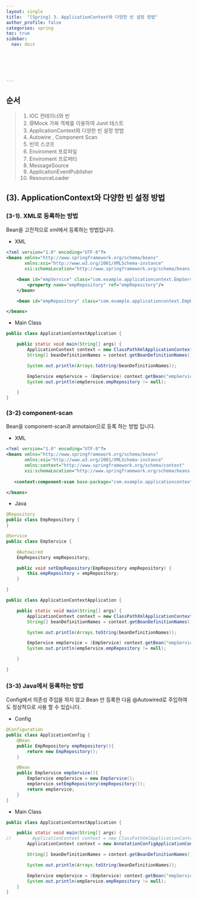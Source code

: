 ```yaml
---
layout: single
title:  "[Spring] 3. ApplicationContext와 다양한 빈 설정 방법"
author_profile: false
categories: spring
toc: true
sidebar:
  nav: docs






---
```


## 순서

>1. IOC 컨테이너와 빈
>2. @Mock 가짜 객체를 이용하여 Junit 테스트
>3. ApplicationContext와 다양한 빈 설정 방법
>4. Autowire , Component  Scan
>5. 빈의 스코프
>6. Enviroment 프로파일
>7. Enviroment 프로퍼티
>8. MessageSource
>9. ApplicationEventPublisher
>10. ResourceLoader



## (3). ApplicationContext와 다양한 빈 설정 방법



### (3-1). XML로 등록하는 방법

Bean을 고전적으로  xml에서 등록하는 방법입니다.

- XML

```xml
<?xml version="1.0" encoding="UTF-8"?>
<beans xmlns="http://www.springframework.org/schema/beans"
       xmlns:xsi="http://www.w3.org/2001/XMLSchema-instance"
       xsi:schemaLocation="http://www.springframework.org/schema/beans http://www.springframework.org/schema/beans/spring-beans.xsd">

    <bean id="empService" class="com.example.applicationcontext.EmpService">
        <property name="empRepository" ref="empRepository"/>
    </bean>

    <bean id="empRepository" class="com.example.applicationcontext.EmpRepository"/>

</beans>
```



- Main Class

```java
public class ApplicationContextApplication {

    public static void main(String[] args) {
        ApplicationContext context = new ClassPathXmlApplicationContext("application.xml");
        String[] beanDefinitionNames = context.getBeanDefinitionNames();

        System.out.println(Arrays.toString(beanDefinitionNames));

        EmpService empService = (EmpService) context.getBean("empService");
        System.out.println(empService.empRepository != null);

    }
}
```



### (3-2) component-scan

Bean을 component-scan과 annotaion으로 등록 하는 방법 입니다.

- XML

```xml
<?xml version="1.0" encoding="UTF-8"?>
<beans xmlns="http://www.springframework.org/schema/beans"
       xmlns:xsi="http://www.w3.org/2001/XMLSchema-instance"
       xmlns:context="http://www.springframework.org/schema/context"
       xsi:schemaLocation="http://www.springframework.org/schema/beans http://www.springframework.org/schema/beans/spring-beans.xsd http://www.springframework.org/schema/context https://www.springframework.org/schema/context/spring-context.xsd">
    
   <context:component-scan base-package="com.example.applicationcontext"/>

</beans>
```

- Java 

```java
@Repository
public class EmpRepository {
}

@Service
public class EmpService {

    @Autowired
    EmpRepository empRepository;

    public void setEmpRepository(EmpRepository empRepository) {
        this.empRepository = empRepository;
    }

}

public class ApplicationContextApplication {

    public static void main(String[] args) {
        ApplicationContext context = new ClassPathXmlApplicationContext("application.xml");
        String[] beanDefinitionNames = context.getBeanDefinitionNames();

        System.out.println(Arrays.toString(beanDefinitionNames));

        EmpService empService = (EmpService) context.getBean("empService");
        System.out.println(empService.empRepository != null);

    }

}
```



### (3-3) Java에서 등록하는 방법 

Config에서 의존성 주입을 하지 않고 Bean 만 등록한 다음 @Autowired로 주입하여도 정상적으로 사용 할 수 있습니다.

- Config 

```java
@Configuration
public class ApplicationConfig {
    @Bean
    public EmpRepository empRepository(){
        return new EmpRepository();
    }

    @Bean
    public EmpService empService(){
        EmpService empService = new EmpService();
        empService.setEmpRepository(empRepository());
        return empService;
    }
}
```



- Main Class

```java
public class ApplicationContextApplication {

    public static void main(String[] args) {
//        ApplicationContext context = new ClassPathXmlApplicationContext("application.xml");
        ApplicationContext context = new AnnotationConfigApplicationContext(ApplicationConfig.class);

        String[] beanDefinitionNames = context.getBeanDefinitionNames();

        System.out.println(Arrays.toString(beanDefinitionNames));

        EmpService empService = (EmpService) context.getBean("empService");
        System.out.println(empService.empRepository != null);
    }
}
```















